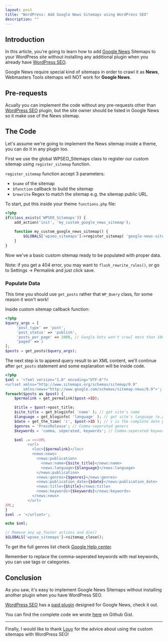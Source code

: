 ```yaml
---
layout: post
title: "WordPress: Add Google News Sitemaps using WordPress SEO"
description: ""
---
```


## Introduction

In this article, you're going to learn how to add [Google News](https://news.google.com/) Sitemaps to your WordPress site without installing any additional plugin when you already have [WordPress SEO](https://yoast.com/wordpress/plugins/seo/).

Google News require special kind of sitemaps in order to crawl it as **News**, Webmasters Tools sitemaps will NOT work for **Google News**.

## Pre-requests

Acually you can implement the code without any pre-requests other than [WordPress SEO](https://yoast.com/wordpress/plugins/seo/) plugin, but the site owner should be listed in Google News so it make use of the News sitemap.


## The Code

Let's assume we're going to implement the News sitemap inside a theme, you can do it in any plugin too.


First we use the global WPSEO_Sitemaps class to register our custom sitemap using `register_sitemap` function.

`register_sitemap` function accept 3 parameters:

- `$name` of the sitemap
- `$function` callback to build the sitemap
- `$rewrite` Regex to match the sitemap e.g. the sitemap public URL.

To start, put this inside your theme `functions.php` file:

```php
<?php
if(class_exists('WPSEO_Sitemaps')) {
    add_action('init', 'my_custom_google_news_sitemap');
    
    function my_custom_google_news_sitemap() {
        $GLOBALS['wpseo_sitemaps']->register_sitemap( 'google-news-sitemap', function() {}, 'sitemap_news.xml' );
    }
}
```

Now we've a basic custom sitemap ready to be populated with proper data.

Note: if you get a 404 error, you may want to `flush_rewrite_rules()`,  or go to Settings -> Permalink and just click save.

### Populate Data

This time you should use `get_posts` rather that `WP_Query` class, for some reason it won't work!

Inside custom sitemap callback function: 

```php
<?php
$query_args = [
     'post_type' => 'post',
     'post_status' => 'publish',
     'posts_per_page' => 1000, // Google bots won't crawl more than 1000 entries per sitemap
     'paged' => 1
];
$posts = get_posts($query_args);

```

The next step is to append query result to an XML content, we'll continue after `get_posts` statement and some explanation will be inside code.

```php
<?php
$xml = '<?xml version="1.0" encoding="UTF-8"?>
<urlset xmlns="http://www.sitemaps.org/schemas/sitemap/0.9"
        xmlns:news="http://www.google.com/schemas/sitemap-news/0.9">';
foreach($posts as $post) {
    $permalink = get_permalink($post->ID);

    $title = $post->post_title;
    $site_title = get_bloginfo( 'name' ); // get site's name
    $language = get_bloginfo( 'language' ); // get site's language (e.g. en or ar)
    $date = get_the_time( 'c', $post->ID ); // c is the complete date plus hours, minutes, seconds and a decimal fraction of a second which is accepted by Google
    $genres = 'PressRelease'; // Comma-seperated geners
    $keywords = 'comma, seperated, keywords'; // Comma-seperated keywords

    $xml .= <<<XML
          <url>
            <loc>{$permalink}</loc>
            <news:news>
              <news:publication>
                <news:name>{$site_title}</news:name>
                <news:language>{$language}</news:language>
              </news:publication>
              <news:genres>{$genres}</news:genres>
              <news:publication_date>{$date}</news:publication_date>
              <news:title>{$title}</news:title>
              <news:keywords>{$keywords}</news:keywords>
            </news:news>
          </url>
XML;
}
$xml .= '</urlset>';

echo $xml;

// Remove any wp_footer actions and die()
$GLOBALS['wpseo_sitemaps']->sitemap_close();
```

To get the full genres list check [Google Help center](https://support.google.com/news/publisher/answer/93992 "Content types").

Remember to replace the comma-seperated keywords with real keywords, you can use tags or categories.

## Conclusion

As you saw, it's easy to implement Google News Sitemaps without installing another plugin when you have WordPress SEO.

[WordPress SEO](https://yoast.com/wordpress/plugins/seo/) has a [paid plugin](https://yoast.com/wordpress/plugins/news-seo/) designed for Google News, check it out.


You can find the complete code we wrote [here](https://gist.github.com/AAlakkad/c28afd0a4068f23d5ee1) on Github Gist.

--- 

Finally, I would like to thank [Louy](https://github.com/louy) for the advice about using the custom sitemaps with WordPress SEO!